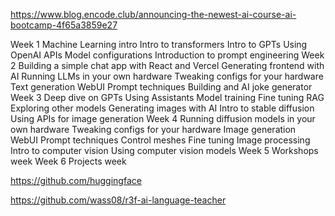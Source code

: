 https://www.blog.encode.club/announcing-the-newest-ai-course-ai-bootcamp-4f65a3859e27

Week 1
  Machine Learning intro
  Intro to transformers
  Intro to GPTs
  Using OpenAI APIs
  Model configurations
  Introduction to prompt engineering
  Week 2
  Building a simple chat app with React and Vercel
  Generating frontend with AI
  Running LLMs in your own hardware
  Tweaking configs for your hardware
  Text generation WebUI
  Prompt techniques
  Building and AI joke generator
  Week 3
  Deep dive on GPTs
  Using Assistants
  Model training
  Fine tuning
  RAG
  Exploring other models
  Generating images with AI
  Intro to stable diffusion
  Using APIs for image generation
  Week 4
  Running diffusion models in your own hardware
  Tweaking configs for your hardware
  Image generation WebUI
  Prompt techniques
  Control meshes
  Fine tuning
  Image processing
  Intro to computer vision
  Using computer vision models
  Week 5
  Workshops week
  Week 6
  Projects week


https://github.com/huggingface

https://github.com/wass08/r3f-ai-language-teacher
